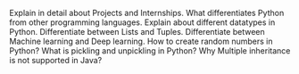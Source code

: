 Explain in detail about Projects and Internships.
What differentiates Python from other programming languages.
Explain about different datatypes in Python.
Differentiate between Lists and Tuples.
Differentiate between Machine learning and Deep learning.
How to create random numbers in Python?
What is pickling and unpickling in Python?
Why Multiple inheritance is not supported in Java?
